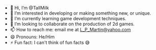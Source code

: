 - 👋 Hi, I’m @TallMilk
- 👀 I’m interested in developing or making something new, or unique.
- 🌱 I’m currently learning game development techniques.
- 💞️ I’m looking to collaborate on the production of 2d games.
- 📫 How to reach me: email me at L_P_Martin@yahoo.com
- 😄 Pronouns: He/Him
- ⚡ Fun fact: I can't think of fun facts 😅

